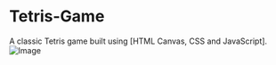 # Tetris-Game
A classic Tetris game built using [HTML Canvas, CSS and JavaScript].
![Image](https://github.com/user-attachments/assets/40f3beb4-e2a8-4561-bc84-969e39fd3974)

